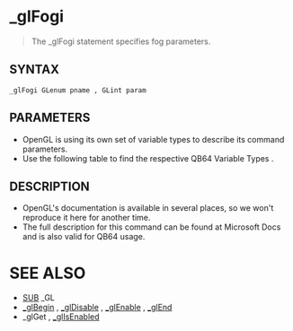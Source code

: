 # _glFogi
> The _glFogi statement specifies fog parameters.

## SYNTAX
`_glFogi GLenum pname , GLint param`

## PARAMETERS
* OpenGL is using its own set of variable types to describe its command parameters.
* Use the following table to find the respective QB64 Variable Types .


## DESCRIPTION
* OpenGL's documentation is available in several places, so we won't reproduce it here for another time.
* The full description for this command can be found at Microsoft Docs and is also valid for QB64 usage.


# SEE ALSO
* [SUB](SUB.md) _GL
* [_glBegin](_glBegin.md) , [_glDisable](_glDisable.md) , [_glEnable](_glEnable.md) , [_glEnd](_glEnd.md)
* _glGet , [_glIsEnabled](_glIsEnabled.md)

